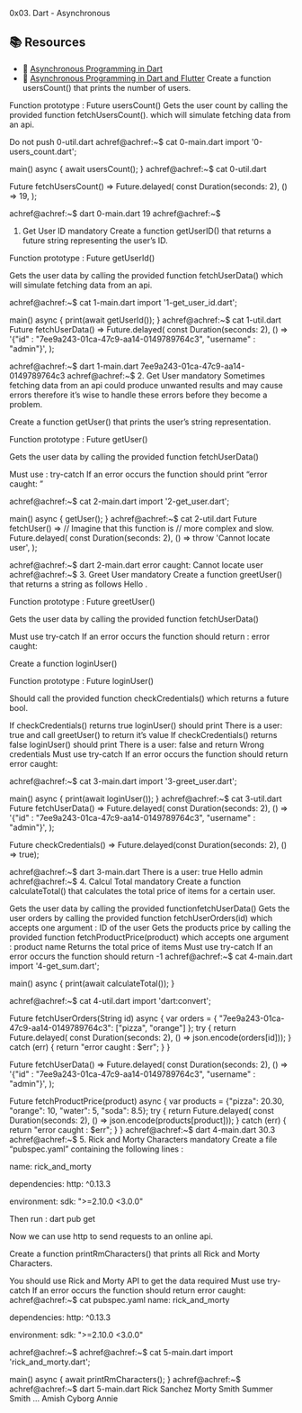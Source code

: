 0x03. Dart - Asynchronous
## 📚 Resources
- 🍎 [Asynchronous Programming in Dart](https://dart.dev/codelabs/async-await)
- 🍏 [Asynchronous Programming in Dart and Flutter](https://dart.academy/asynchronous-programming-in-dart-and-flutter/)
Create a function usersCount() that prints the number of users.

Function prototype : Future<void> usersCount() Gets the user count by calling the provided function fetchUsersCount(). which will simulate fetching data from an api.

Do not push 0-util.dart
achref@achref:~$ cat 0-main.dart
import '0-users_count.dart';

main() async {
  await usersCount();
}
achref@achref:~$ cat 0-util.dart

Future<int> fetchUsersCount() => Future.delayed(
      const Duration(seconds: 2),
      () => 19,
    );

achref@achref:~$ dart 0-main.dart
19
achref@achref:~$
1. Get User ID
mandatory
Create a function getUserID() that returns a future string representing the user’s ID.

Function prototype : Future<String> getUserId()

Gets the user data by calling the provided function fetchUserData() which will simulate fetching data from an api.

achref@achref:~$ cat 1-main.dart
import '1-get_user_id.dart';


main() async {
  print(await getUserId());
}
achref@achref:~$ cat 1-util.dart
Future<String> fetchUserData() => Future.delayed(
      const Duration(seconds: 2),
      () =>
          '{"id" : "7ee9a243-01ca-47c9-aa14-0149789764c3", "username" : "admin"}',
    );

achref@achref:~$ dart 1-main.dart
7ee9a243-01ca-47c9-aa14-0149789764c3
achref@achref:~$
2. Get User
mandatory
Sometimes fetching data from an api could produce unwanted results and may cause errors therefore it’s wise to handle these errors before they become a problem.

Create a function getUser() that prints the user’s string representation.

Function prototype : Future<void> getUser()

Gets the user data by calling the provided function fetchUserData()

Must use : try-catch If an error occurs the function should print “error caught: <error> ”

achref@achref:~$ cat 2-main.dart
import '2-get_user.dart';

main() async {
  getUser();
}
achref@achref:~$ cat 2-util.dart
Future<String> fetchUser() =>
    // Imagine that this function is
    // more complex and slow.
    Future.delayed(
      const Duration(seconds: 2),
      () => throw 'Cannot locate user',
    );

achref@achref:~$ dart 2-main.dart
error caught: Cannot locate user
achref@achref:~$
3. Greet User
mandatory
Create a function greetUser() that returns a string as follows Hello <username> .

Function prototype : Future<String> greetUser()

Gets the user data by calling the provided function fetchUserData()

Must use try-catch If an error occurs the function should return : error caught: <error>

Create a function loginUser()

Function prototype : Future<String> loginUser()

Should call the provided function checkCredentials() which returns a future bool.

If checkCredentials() returns true loginUser() should print There is a user: true and call greetUser() to return it’s value
If checkCredentials() returns false loginUser() should print There is a user: false and return Wrong credentials
Must use try-catch If an error occurs the function should return error caught: <error>

achref@achref:~$ cat 3-main.dart
import '3-greet_user.dart';

main() async {
  print(await loginUser());
}
achref@achref:~$ cat 3-util.dart
Future<String> fetchUserData() => Future.delayed(
      const Duration(seconds: 2),
      () =>
          '{"id" : "7ee9a243-01ca-47c9-aa14-0149789764c3", "username" : "admin"}',
    );

Future<bool> checkCredentials() =>
    Future.delayed(const Duration(seconds: 2), () => true);

achref@achref:~$ dart 3-main.dart
There is a user: true
Hello admin
achref@achref:~$
4. Calcul Total
mandatory
Create a function calculateTotal() that calculates the total price of items for a certain user.

Gets the user data by calling the provided functionfetchUserData()
Gets the user orders by calling the provided function fetchUserOrders(id) which accepts one argument : ID of the user
Gets the products price by calling the provided function fetchProductPrice(product) which accepts one argument : product name
Returns the total price of items
Must use try-catch
If an error occurs the function should return -1
achref@achref:~$ cat 4-main.dart
import '4-get_sum.dart';


main() async {
  print(await calculateTotal());
}

achref@achref:~$ cat 4-util.dart
import 'dart:convert';

Future<String> fetchUserOrders(String id) async {
  var orders = {
    "7ee9a243-01ca-47c9-aa14-0149789764c3": ["pizza", "orange"]
  };
  try {
    return Future.delayed(
        const Duration(seconds: 2), () => json.encode(orders[id]));
  } catch (err) {
    return "error caught : $err";
  }
}

Future<String> fetchUserData() => Future.delayed(
      const Duration(seconds: 2),
      () =>
          '{"id" : "7ee9a243-01ca-47c9-aa14-0149789764c3", "username" : "admin"}',
    );

Future<String> fetchProductPrice(product) async {
  var products = {"pizza": 20.30, "orange": 10, "water": 5, "soda": 8.5};
  try {
    return Future.delayed(
        const Duration(seconds: 2), () => json.encode(products[product]));
  } catch (err) {
    return "error caught : $err";
  }
}
achref@achref:~$ dart 4-main.dart
30.3
achref@achref:~$
5. Rick and Morty Characters
mandatory
Create a file “pubspec.yaml” containing the following lines :

name: rick_and_morty

dependencies:
  http: ^0.13.3

environment:
  sdk: ">=2.10.0 <3.0.0"

Then run : dart pub get

Now we can use http to send requests to an online api.

Create a function printRmCharacters() that prints all Rick and Morty Characters.

You should use Rick and Morty API to get the data required
Must use try-catch
If an error occurs the function should return error caught: <error>
achref@achref:~$ cat pubspec.yaml
name: rick_and_morty

dependencies:
  http: ^0.13.3

environment:
  sdk: ">=2.10.0 <3.0.0"

achref@achref:~$
achref@achref:~$ cat 5-main.dart
import 'rick_and_morty.dart';

main() async {
  await printRmCharacters();
}
achref@achref:~$
achref@achref:~$ dart 5-main.dart
Rick Sanchez
Morty Smith
Summer Smith
…
Amish Cyborg
Annie